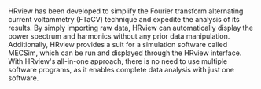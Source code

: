 # 
HRview has been developed to simplify the Fourier transform alternating current voltammetry (FTaCV) technique and expedite the analysis of its results. By simply importing raw data, HRview can automatically display the power spectrum and harmonics without any prior data manipulation. Additionally, HRview provides a suit for a simulation software called MECSim, which can be run and displayed through the HRview interface. With HRview's all-in-one approach, there is no need to use multiple software programs, as it enables complete data analysis with just one software.
